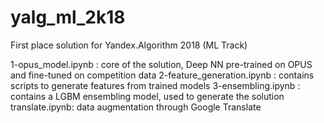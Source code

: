 # yalg_ml_2k18
First place solution for Yandex.Algorithm 2018 (ML Track)

1-opus_model.ipynb : core of the solution, Deep NN pre-trained on OPUS and fine-tuned on competition data
2-feature_generation.ipynb : contains scripts to generate features from trained models
3-ensembling.ipynb : contains a LGBM ensembling model, used to generate the solution
translate.ipynb: data augmentation through Google Translate
